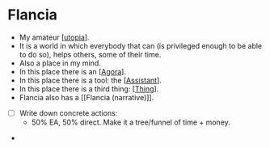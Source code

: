 # Flancia
- My amateur [[utopia]].
- It is a world in which everybody that can (is privileged enough to be able to do so), helps others, some of their time.
- Also a place in my mind.
- In this place there is an [[Agora]].
- In this place there is a tool: the [[Assistant]].
- In this place there is a third thing: [[Thing]].
- Flancia also has a [[Flancia (narrative)]].
- [ ] Write down concrete actions:
    - 50% EA, 50% direct. Make it a tree/funnel of time + money.
- 

[//begin]: # "Autogenerated link references for markdown compatibility"
[utopia]: utopia.md "Utopia"
[Agora]: agora.md "Agora"
[Assistant]: assistant.md "Assistant"
[Thing]: thing.md "Thing"
[//end]: # "Autogenerated link references"